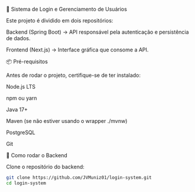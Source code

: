 🚀 Sistema de Login e Gerenciamento de Usuários

Este projeto é dividido em dois repositórios:

Backend (Spring Boot)
 → API responsável pela autenticação e persistência de dados.

Frontend (Next.js)
 → Interface gráfica que consome a API.

📦 Pré-requisitos

Antes de rodar o projeto, certifique-se de ter instalado:

Node.js LTS

npm
 ou yarn

Java 17+

Maven
 (se não estiver usando o wrapper ./mvnw)

PostgreSQL

Git

🔧 Como rodar o Backend

Clone o repositório do backend:
```bash 
git clone https://github.com/JVMuniz01/login-system.git
cd login-system

